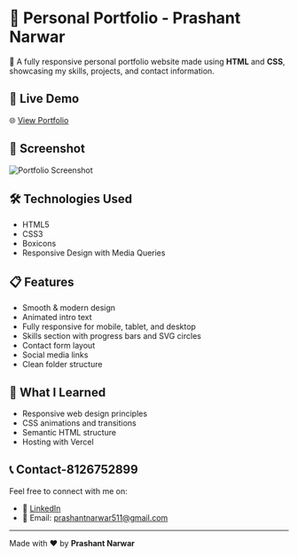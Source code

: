 # 💼 Personal Portfolio - Prashant Narwar

🚀 A fully responsive personal portfolio website made using **HTML** and **CSS**, showcasing my skills, projects, and contact information.

## 🔗 Live Demo

🌐 [View Portfolio](https://my-portfolio-rouge-xi-25.vercel.app)

## 📸 Screenshot

![Portfolio Screenshot](./screenshot.png)

## 🛠️ Technologies Used

- HTML5
- CSS3
- Boxicons
- Responsive Design with Media Queries

## 📋 Features

- Smooth & modern design
- Animated intro text
- Fully responsive for mobile, tablet, and desktop
- Skills section with progress bars and SVG circles
- Contact form layout
- Social media links
- Clean folder structure

## 🧠 What I Learned

- Responsive web design principles  
- CSS animations and transitions  
- Semantic HTML structure  
- Hosting with Vercel  

## 📞 Contact-8126752899

Feel free to connect with me on:

- 💼 [LinkedIn](https://www.linkedin.com/in/your-link)  
- 📧 Email: prashantnarwar511@gmail.com  

---

Made with ❤️ by **Prashant Narwar**
